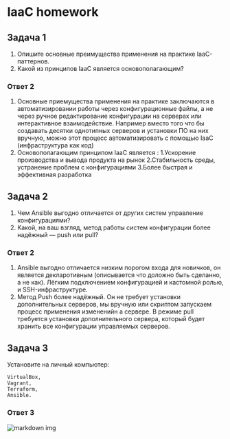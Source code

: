 # IaaC homework
## Задача 1
1) Опишите основные преимущества применения на практике IaaC-паттернов.
2) Какой из принципов IaaC является основополагающим?
### Ответ 2
1) Основные приемущества применения на практике заключаются в автоматизировании работы через конфигурационные файлы, а не через ручное редактирование конфигурации на серверах  или интерактивное взаимодействие. Например вместо того что бы создавать десятки однотипных серверов и установки ПО на них вручную, можно этот процесс автоматизировать с помощью IaaC (инфраструктура как код)
2) Основополагающим принципом IaaC является :
1.Ускорение производства и вывода продукта на рынок
2.Стабильность среды, устранение проблем с конфигурациями
3.Более быстрая и эффективная разработка

## Задача 2
1) Чем Ansible выгодно отличается от других систем управление конфигурациями?
2) Какой, на ваш взгляд, метод работы систем конфигурации более надёжный — push или pull?
### Ответ 2
1) Ansible выгодно отличается низким порогом входа для новичков, он является декларотивным (описывается что доложно быть сделанно, а не как). Лёгким подключением конфигурацией и кастомной ролью, и SSH-инфраструктуре. 
2) Метод Push более надёжный. Он не требует установки дополнительных серверов, мы вручную или скриптом запускаем процесс применения измененийн а сервере. В режиме pull требуется установки дополнительного сервера, который будет хранить все конфигурации управляемых серверов.

## Задача 3
Установите на личный компьютер:

    VirtualBox,
    Vagrant,
    Terraform,
    Ansible.
### Ответ 3
![markdown img](https://github.com/MezencevPavel/devops-netology/blob/main/IaaC/img/programm%20PS.png)

